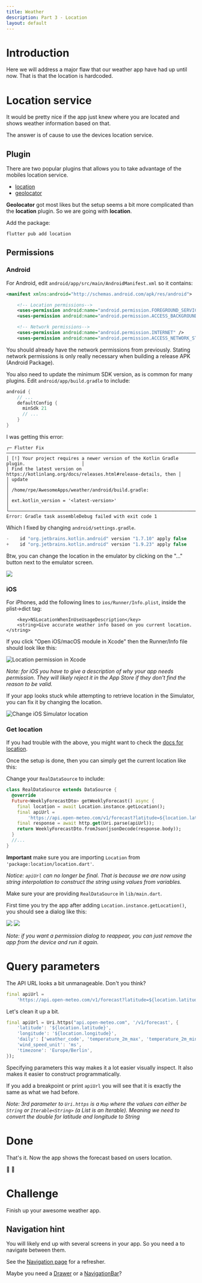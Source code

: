 ```yaml
---
title: Weather
description: Part 3 - Location
layout: default
---
```


# Introduction

Here we will address a major flaw that our weather app have had up until now.
That is that the location is hardcoded.

# Location service

It would be pretty nice if the app just knew where you are located and shows
weather information based on that.

The answer is of cause to use the devices location service.

## Plugin

There are two popular plugins that allows you to take advantage of the mobiles
location service.

- [location](https://pub.dev/packages/location)
- [geolocator](https://pub.dev/packages/geolocator)

**Geolocator** got most likes but the setup seems a bit more complicated than the
**location** plugin.
So we are going with **location**.

Add the package:

```sh
flutter pub add location
```

## Permissions

### Android

For Android, edit `android/app/src/main/AndroidManifest.xml` so it contains:

```xml
<manifest xmlns:android="http://schemas.android.com/apk/res/android">

    <!-- Location permissions-->
    <uses-permission android:name="android.permission.FOREGROUND_SERVICE" />
    <uses-permission android:name="android.permission.ACCESS_BACKGROUND_LOCATION"/>

    <!-- Network permissions-->
    <uses-permission android:name="android.permission.INTERNET" />
    <uses-permission android:name="android.permission.ACCESS_NETWORK_STATE" />
```

You should already have the network permissions from previously.
Stating network permissions is only really necessary when building a release
APK (Android Package).

You also need to update the minimum SDK version, as is common for many plugins.
Edit `android/app/build.gradle` to include:

```gradle
android {
    // ...
    defaultConfig {
      minSdk 21
      // ...
    }
}
```

I was getting this error:

```
┌─ Flutter Fix ──────────────────────────────────────────────────────────────────────────────┐
│ [!] Your project requires a newer version of the Kotlin Gradle plugin.                     │
│ Find the latest version on https://kotlinlang.org/docs/releases.html#release-details, then │
│ update                                                                                     │
│ /home/rpe/AwesomeApps/weather/android/build.gradle:                                        │
│ ext.kotlin_version = '<latest-version>'                                                    │
└────────────────────────────────────────────────────────────────────────────────────────────┘
Error: Gradle task assembleDebug failed with exit code 1
```

Which I fixed by changing `android/settings.gradle`.

```gradle
-    id "org.jetbrains.kotlin.android" version "1.7.10" apply false
+    id "org.jetbrains.kotlin.android" version "1.9.23" apply false
```

Btw, you can change the location in the emulator by clicking on the "..." button
next to the emulator screen.

![](../android_emulator_location.png)

### iOS

For iPhones, add the following lines to `ios/Runner/Info.plist`, inside the
plist->dict tag:

```plist
	<key>NSLocationWhenInUseUsageDescription</key>
	<string>Give accurate weather info based on you current location.</string>
```

If you click "Open iOS/macOS module in Xcode" then the Runner/Info file should look like this:

![Location permission in Xcode](../ios_location_permission.png)

*Note: for iOS you have to give a description of why your app needs permission.
They will likely reject it in the App Store if they don't find the reason to be
valid.*

If your app looks stuck while attempting to retrieve location in the Simulator, you can fix it by changing the location.

![Change iOS Simulator location](../ios_simulator_location.png)

### Get location

If you had trouble with the above, you might want to check the [docs for
location](https://docs.page/Lyokone/flutterlocation/getting-started).

Once the setup is done, then you can simply get the current location like this:

Change your `RealDataSource` to include:

```dart
class RealDataSource extends DataSource {
  @override
  Future<WeeklyForecastDto> getWeeklyForecast() async {
    final location = await Location.instance.getLocation();
    final apiUrl =
        'https://api.open-meteo.com/v1/forecast?latitude=${location.latitude}&longitude=${location.longitude}&daily=weather_code,temperature_2m_max,temperature_2m_min&wind_speed_unit=ms&timezone=Europe%2FBerlin';
    final response = await http.get(Uri.parse(apiUrl));
    return WeeklyForecastDto.fromJson(jsonDecode(response.body));
  }
  //...
}
```

**Important** make sure you are importing `Location` from
`'package:location/location.dart'`.

*Notice: `apiUrl` can no longer be final.
That is because we are now using string interpolation to construct the string
using values from variables.*

Make sure your are providing `RealDataSource` in `lib/main.dart`.

First time you try the app after adding `Location.instance.getLocation()`, you
should see a dialog like this:

![](../android_location_permission_dialog.png)
![](../ios_location_permission_dialog.png)

*Note: if you want a permission dialog to reappear, you can just remove the app
from the device and run it again.*

# Query parameters

The API URL looks a bit unmanageable.
Don't you think?

```dart
final apiUrl =
    'https://api.open-meteo.com/v1/forecast?latitude=${location.latitude}&longitude=${location.longitude}&daily=weather_code,temperature_2m_max,temperature_2m_min&wind_speed_unit=ms&timezone=Europe%2FBerlin';
```

Let's clean it up a bit.

```dart
final apiUrl = Uri.https("api.open-meteo.com", '/v1/forecast', {
    'latitude': '${location.latitude}',
    'longitude': '${location.longitude}',
    'daily': ['weather_code', 'temperature_2m_max', 'temperature_2m_min'],
    'wind_speed_unit': 'ms',
    'timezone': 'Europe/Berlin',
});
```

Specifying parameters this way makes it a lot easier visually inspect.
It also makes it easier to construct programmatically.

If you add a breakpoint or print `apiUrl` you will see that it is exactly the
same as what we had before.

*Note: 3rd parameter to `Uri.https` is a `Map` where the values can either be `String`
or `Iterable<String>` (a List is an Iterable).
Meaning we need to convert the double for latitude and longitude to String*

# Done

That's it.
Now the app shows the forecast based on users location.

🥂 🥳 

# Challenge

Finish up your awesome weather app.

## Navigation hint

You will likely end up with several screens in your app.
So you need a to navigate between them.

See the [Navigation page](../interactivity/navigation) for a refresher.

Maybe you need a
[Drawer](https://api.flutter.dev/flutter/material/Drawer-class.html) or a
[NavigationBar](https://api.flutter.dev/flutter/material/NavigationBar-class.html)?